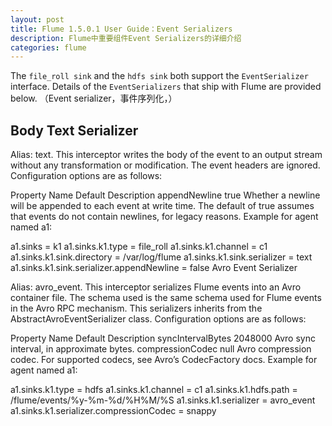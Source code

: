 ```yaml
---
layout: post
title: Flume 1.5.0.1 User Guide：Event Serializers
description: Flume中重要组件Event Serializers的详细介绍
categories: flume
---
```



The `file_roll sink` and the `hdfs sink` both support the `EventSerializer` interface. Details of the `EventSerializers` that ship with Flume are provided below.
（Event serializer，事件序列化，）

## Body Text Serializer

Alias: text. This interceptor writes the body of the event to an output stream without any transformation or modification. The event headers are ignored. Configuration options are as follows:

Property Name	Default	Description
appendNewline	true	Whether a newline will be appended to each event at write time. The default of true assumes that events do not contain newlines, for legacy reasons.
Example for agent named a1:

a1.sinks = k1
a1.sinks.k1.type = file_roll
a1.sinks.k1.channel = c1
a1.sinks.k1.sink.directory = /var/log/flume
a1.sinks.k1.sink.serializer = text
a1.sinks.k1.sink.serializer.appendNewline = false
Avro Event Serializer

Alias: avro_event. This interceptor serializes Flume events into an Avro container file. The schema used is the same schema used for Flume events in the Avro RPC mechanism. This serializers inherits from the AbstractAvroEventSerializer class. Configuration options are as follows:

Property Name	Default	Description
syncIntervalBytes	2048000	Avro sync interval, in approximate bytes.
compressionCodec	null	Avro compression codec. For supported codecs, see Avro’s CodecFactory docs.
Example for agent named a1:

a1.sinks.k1.type = hdfs
a1.sinks.k1.channel = c1
a1.sinks.k1.hdfs.path = /flume/events/%y-%m-%d/%H%M/%S
a1.sinks.k1.serializer = avro_event
a1.sinks.k1.serializer.compressionCodec = snappy










